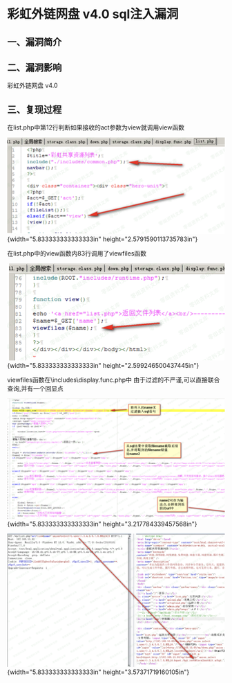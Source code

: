 彩虹外链网盘 v4.0 sql注入漏洞
=============================

一、漏洞简介
------------

二、漏洞影响
------------

彩虹外链网盘 v4.0

三、复现过程
------------

在list.php中第12行判断如果接收的act参数为view就调用view函数

![1.png](./resource/彩虹外链网盘v4.0sql注入漏洞/media/rId24.png){width="5.833333333333333in"
height="2.5791590113735783in"}

在list.php中的view函数内83行调用了viewfiles函数

![2.png](./resource/彩虹外链网盘v4.0sql注入漏洞/media/rId25.png){width="5.833333333333333in"
height="2.599246500437445in"}

viewfiles函数在\\includes\\display.func.php中
由于过滤的不严谨,可以直接联合查询,并有一个回显点

![3.png](./resource/彩虹外链网盘v4.0sql注入漏洞/media/rId26.png){width="5.833333333333333in"
height="3.217784339457568in"}

![4.png](./resource/彩虹外链网盘v4.0sql注入漏洞/media/rId27.png){width="5.833333333333333in"
height="3.57371719160105in"}
